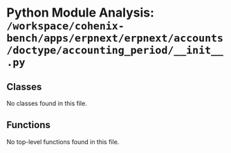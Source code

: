 # Python Module Analysis: `/workspace/cohenix-bench/apps/erpnext/erpnext/accounts/doctype/accounting_period/__init__.py`

## Classes

No classes found in this file.


## Functions

No top-level functions found in this file.
